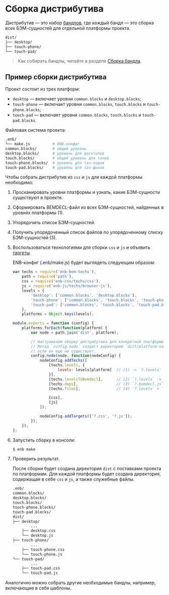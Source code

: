 # Сборка дистрибутива

Дистрибутив — это набор [бандлов](https://github.com/enb/enb/blob/master/docs/terms/terms.ru.md), где каждый бандл — это сборка всех БЭМ-сущностей для отдельной платформы проекта.

```sh
dist/
├── desktop/
├── touch-phone/
└── touch-pad/
```

> Как собирать бандлы, читайте в разделе [Сборка бандла](../build-bundle/build-bundle.ru.md).

## Пример сборки дистрибутива

Проект состоит из трех платформ:

* `desktop` — включает уровни `common.blocks` и `desktop.blocks`;
* `touch-phone` — включает уровни `common.blocks`, `touch.blocks` и `touch-phone.blocks`;
* `touch-pad` — включает уровни `common.blocks`, `touch.blocks` и `touch-pad.blocks`.

Файловая система проекта:

```sh
.enb/
└── make.js          # ENB-конфиг
common.blocks/       # общий уровень
desktop.blocks/      # уровень для десктопов
touch.blocks/        # общий уровень для тачей
touch-phone.blocks/  # уровень для тач-падов
touch-pad.blocks/    # уровень для тач-фонов
```

Чтобы собрать дистрибутив из `css` и `js` для каждой платформы необходимо:

1. Просканировать уровни платформы и узнать, какие БЭМ-сущности существуют в проекте.
2. Сформировать BEMDECL-файл из всех БЭМ-сущностей, найденных в уровнях платформы (1).
3. Упорядочить список БЭМ-сущностей.
4. Получить упорядоченный список файлов по упорядоченному списку БЭМ-сущностей (3).
5. Воспользоваться технологиями для сборки `css` и `js` и объявить [таргеты](https://github.com/enb/enb/blob/master/docs/terms.ru.md).

    ENB-конфиг (.enb/make.js) будет выглядеть следующим образом:

    ```js
    var techs = require('enb-bem-techs'),
        path = require('path'),
        css = require('enb-css/techs/css'),
        js = require('enb-js/techs/browser-js'),
        levels = {
            'desktop': ['common.blocks', 'desktop.blocks'],
            'touch-phone': ['common.blocks', 'touch.blocks', 'touch-phone.blocks'],
            'touch-pad': ['common.blocks', 'touch.blocks', 'touch-pad.blocks']
        },
        platforms = Object.keys(levels);

    module.exports = function (config) {
        platforms.forEach(function(platform) {
            var node = path.join('dist', platform);

            // Настраиваем сборку дистрибутива для конкретной платформы.
            // Метод `config.node` создаст директорию `dist/platform-name`,
            // если ее еще не существует.
            config.node(node, function(nodeConfig) {
                nodeConfig.addTechs([
                    [techs.levels, {
                        levels: levels[platform]  // (1) -> `?.levels`
                    }],
                    [techs.levelsToBemdecl],      // (2) `?.levels` -> `?.bemdecl.js`
                    [techs.deps],                 // (3) `?.bemdecl.js` -> `?.deps.js`
                    [techs.files],                // (4) `?.levels` + `?.deps.js` -> `?.files`

                    [css],
                    [js]
                ]);

                nodeConfig.addTargets(['?.css', '?.js']);
            });
        });
    };
    ```
6. Запустить сборку в консоли:

    ```sh
    $ enb make
    ```
7. Проверить результат.

    После сборки будет создана директория `dist` с поставками проекта по платформам.
    Для каждой платформы будет создана директория, содержащая в себе `css` и `js`, а также служебные файлы.

    ```sh
    .enb/
    common.blocks/
    desktop.blocks/
    touch.blocks/
    touch-phone.blocks/
    touch-pad.blocks/
    dist/
    ├── desktop/
            ...
        ├── desktop.css
        └── desktop.js
    ├── touch-phone/
            ...
        ├── touch-phone.css
        └── touch-phone.js
    └── touch-pad/
            ...
        ├── touch-pad.css
        └── touch-pad.js
    ```

Аналогично можно собрать другие необходимые бандлы, например, включающие в себя шаблоны.
